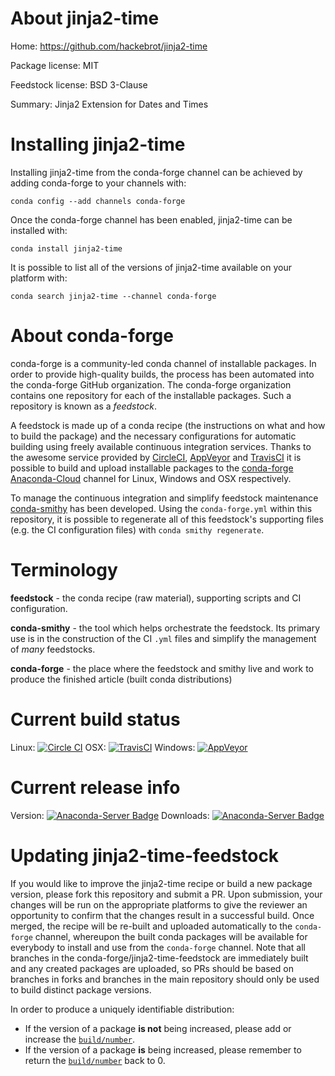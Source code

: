 About jinja2-time
=================

Home: https://github.com/hackebrot/jinja2-time

Package license: MIT

Feedstock license: BSD 3-Clause

Summary: Jinja2 Extension for Dates and Times



Installing jinja2-time
======================

Installing jinja2-time from the conda-forge channel can be achieved by adding conda-forge to your channels with:

```
conda config --add channels conda-forge
```

Once the conda-forge channel has been enabled, jinja2-time can be installed with:

```
conda install jinja2-time
```

It is possible to list all of the versions of jinja2-time available on your platform with:

```
conda search jinja2-time --channel conda-forge
```


About conda-forge
=================

conda-forge is a community-led conda channel of installable packages.
In order to provide high-quality builds, the process has been automated into the
conda-forge GitHub organization. The conda-forge organization contains one repository
for each of the installable packages. Such a repository is known as a *feedstock*.

A feedstock is made up of a conda recipe (the instructions on what and how to build
the package) and the necessary configurations for automatic building using freely
available continuous integration services. Thanks to the awesome service provided by
[CircleCI](https://circleci.com/), [AppVeyor](http://www.appveyor.com/)
and [TravisCI](https://travis-ci.org/) it is possible to build and upload installable
packages to the [conda-forge](https://anaconda.org/conda-forge)
[Anaconda-Cloud](http://docs.anaconda.org/) channel for Linux, Windows and OSX respectively.

To manage the continuous integration and simplify feedstock maintenance
[conda-smithy](http://github.com/conda-forge/conda-smithy) has been developed.
Using the ``conda-forge.yml`` within this repository, it is possible to regenerate all of
this feedstock's supporting files (e.g. the CI configuration files) with ``conda smithy regenerate``.


Terminology
===========

**feedstock** - the conda recipe (raw material), supporting scripts and CI configuration.

**conda-smithy** - the tool which helps orchestrate the feedstock.
                   Its primary use is in the construction of the CI ``.yml`` files
                   and simplify the management of *many* feedstocks.

**conda-forge** - the place where the feedstock and smithy live and work to
                  produce the finished article (built conda distributions)

Current build status
====================

Linux: [![Circle CI](https://circleci.com/gh/conda-forge/jinja2-time-feedstock.svg?style=shield)](https://circleci.com/gh/conda-forge/jinja2-time-feedstock)
OSX: [![TravisCI](https://travis-ci.org/conda-forge/jinja2-time-feedstock.svg?branch=master)](https://travis-ci.org/conda-forge/jinja2-time-feedstock)
Windows: [![AppVeyor](https://ci.appveyor.com/api/projects/status/github/conda-forge/jinja2-time-feedstock?svg=True)](https://ci.appveyor.com/project/conda-forge/jinja2-time-feedstock/branch/master)

Current release info
====================
Version: [![Anaconda-Server Badge](https://anaconda.org/conda-forge/jinja2-time/badges/version.svg)](https://anaconda.org/conda-forge/jinja2-time)
Downloads: [![Anaconda-Server Badge](https://anaconda.org/conda-forge/jinja2-time/badges/downloads.svg)](https://anaconda.org/conda-forge/jinja2-time)


Updating jinja2-time-feedstock
==============================

If you would like to improve the jinja2-time recipe or build a new
package version, please fork this repository and submit a PR. Upon submission,
your changes will be run on the appropriate platforms to give the reviewer an
opportunity to confirm that the changes result in a successful build. Once
merged, the recipe will be re-built and uploaded automatically to the
`conda-forge` channel, whereupon the built conda packages will be available for
everybody to install and use from the `conda-forge` channel.
Note that all branches in the conda-forge/jinja2-time-feedstock are
immediately built and any created packages are uploaded, so PRs should be based
on branches in forks and branches in the main repository should only be used to
build distinct package versions.

In order to produce a uniquely identifiable distribution:
 * If the version of a package **is not** being increased, please add or increase
   the [``build/number``](http://conda.pydata.org/docs/building/meta-yaml.html#build-number-and-string).
 * If the version of a package **is** being increased, please remember to return
   the [``build/number``](http://conda.pydata.org/docs/building/meta-yaml.html#build-number-and-string)
   back to 0.

